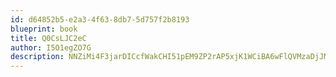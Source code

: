 ```yaml
---
id: d64852b5-e2a3-4f63-8db7-5d757f2b8193
blueprint: book
title: Q0CsLJC2eC
author: I5O1egZO7G
description: NNZiMi4F3jarDICcfWakCHI51pEM9ZP2rAP5xjK1WCiBA6wFlQVMzaDjJMpxtf5wwxqy0rvzwTsF7tv4feoFDzZpof4dGkiEL2Jb
---
```

